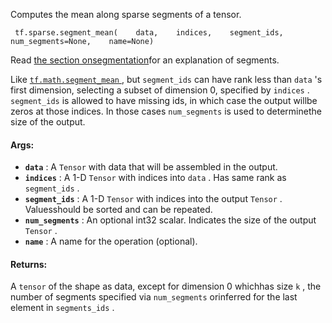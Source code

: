 Computes the mean along sparse segments of a tensor.

```
 tf.sparse.segment_mean(    data,    indices,    segment_ids,    num_segments=None,    name=None) 
```

Read [the section onsegmentation](https://tensorflow.org/api_docs/python/tf/math#Segmentation)for an explanation of segments.

Like [ `tf.math.segment_mean` ](https://tensorflow.google.cn/api_docs/python/tf/math/segment_mean), but  `segment_ids`  can have rank less than `data` 's first dimension, selecting a subset of dimension 0, specified by `indices` . `segment_ids`  is allowed to have missing ids, in which case the output willbe zeros at those indices. In those cases  `num_segments`  is used to determinethe size of the output.

#### Args:
- **`data`** : A  `Tensor`  with data that will be assembled in the output.
- **`indices`** : A 1-D  `Tensor`  with indices into  `data` . Has same rank as `segment_ids` .
- **`segment_ids`** : A 1-D  `Tensor`  with indices into the output  `Tensor` . Valuesshould be sorted and can be repeated.
- **`num_segments`** : An optional int32 scalar. Indicates the size of the output `Tensor` .
- **`name`** : A name for the operation (optional).


#### Returns:
A  `tensor`  of the shape as data, except for dimension 0 whichhas size  `k` , the number of segments specified via  `num_segments`  orinferred for the last element in  `segments_ids` .

